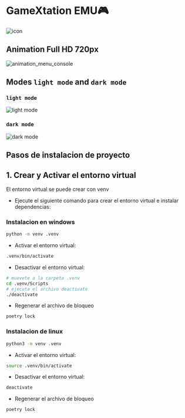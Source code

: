 # GameXtation EMU🎮

![icon](https://github.com/Valfonsoardila10/GameXtation-EMU/assets/106699036/e9898358-4a60-482d-9f2a-e04e19d4383d)

## Animation Full HD 720px

![animation_menu_console](https://github.com/user-attachments/assets/03b67d5f-79e4-491b-81a6-abf18549f73a)

## Modes `light mode` and `dark mode`

### `light mode`

![light mode](https://github.com/user-attachments/assets/549b473e-1afb-40f0-90db-55b2aa13b0cb)

### `dark mode`

![dark mode](https://github.com/user-attachments/assets/b6a83080-d2e0-416d-b5bd-70dba72c1cbf)

## Pasos de instalacion de proyecto

## 1. Crear y Activar el entorno virtual

El entorno virtual se puede crear con venv
- Ejecute el siguiente comando para crear el entorno virtual e instalar dependencias:

### Instalacion en windows
```bash
python -m venv .venv
```
- Activar el entorno virtual:
```bash
.venv/bin/activate
```

- Desactivar el entorno virtual:
```bash
# muevete a la carpeta .venv
cd .venv/Scripts
# ejecuta el archivo deactivate
./deactivate
```
- Regenerar el archivo de bloqueo
```bash
poetry lock
```

### Instalacion de linux
```bash
python3 -m venv .venv
```
- Activar el entorno virtual:
```bash
source .venv/bin/activate
```

- Desactivar el entorno virtual:
```bash
deactivate
```

- Regenerar el archivo de bloqueo
```bash
poetry lock
```
